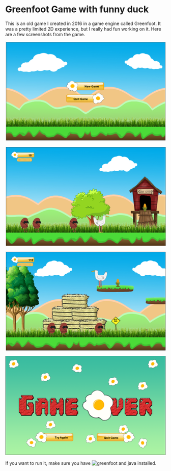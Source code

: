 # Greenfoot Game with funny duck

This is an old game I created in 2016 in a game engine called Greenfoot. It was a pretty limited 2D experience, but I really had fun working on it.  Here are a few screenshots from the game.

![alt text](https://github.com/tuddor1234/Game/blob/master/1.png)

![alt text](https://github.com/tuddor1234/Game/blob/master/2.png)

![alt text](https://github.com/tuddor1234/Game/blob/master/3.png)

![alt text](https://github.com/tuddor1234/Game/blob/master/4.png)

If you want to run it, make sure you have ![greenfoot](https://www.greenfoot.org/download) and java installed. 